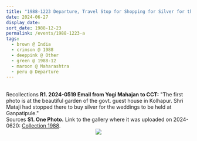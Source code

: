 ```yaml
---
title: "1988-1223 Departure, Travel Stop for Shopping for Silver for the Marriages, Garden, Government Guest House, Kolhapur Area, Maharashtra, India (to be confirmed)"
date: 2024-06-27
display_date: 
sort_date: 1988-12-23
permalink: /events/1988-1223-a
tags:
  - brown @ India
  - crimson @ 1988
  - deeppink @ Other
  - green @ 1988-12
  - maroon @ Maharashtra
  - peru @ Departure
---
```


<br>

<wave-list>
  <list-title color="DarkSeaGreen" width="65">Recollections</list-title>
  <list-item color="BlanchedAlmond"  width="280"><b>R1. 2024-0519 Email from Yogi Mahajan to CCT:</b> "The first photo is at the beautiful garden of the govt. guest house in Kolhapur. Shri Mataji had stopped there to buy silver for the weddings to be held at Ganpatipule."</list-item>
</wave-list>

<br>

<wave-list>
  <list-title color="DarkSeaGreen" width="40">Sources</list-title>
  <list-item color="BlanchedAlmond"  width="280"><b>S1. One Photo.</b> Link to the gallery where it was uploaded on 2024-0620: <a href="https://eternalmoments.smugmug.com/Collections/Yogi-Mahajan-Collection/1988/">Collection 1988</a>.</list-item>
</wave-list>

<div style="text-align: center"><img src="https://pub-bcc3cbe9b1e94ba1ac28915f7a3900fa.r2.dev/988-1223_Departure_Travel_Stop_for_Shopping_for_Silver_for_the_Marriages_Garden_Government_Guest_House_Kolhapur_Area_Maharashtra_India_(to_be_confirmed)_01_(Yogi_Mahajan_Collection).jpg" /></div>